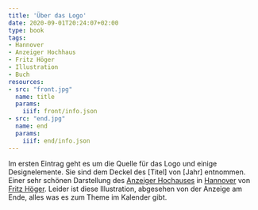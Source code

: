 ```yaml
---
title: 'Über das Logo'
date: 2020-09-01T20:24:07+02:00
type: book
tags:
- Hannover
- Anzeiger Hochhaus
- Fritz Höger
- Illustration
- Buch
resources:
- src: "front.jpg"
  name: title
  params:
    iiif: front/info.json
- src: "end.jpg"
  name: end
  params:
    iiif: end/info.json
---
```


Im ersten Eintrag geht es um die Quelle für das Logo und einige Designelemente. Sie sind dem Deckel des [Titel] von [Jahr] entnommen. Einer sehr schönen Darstellung des [Anzeiger Hochauses](/tags/anzeiger-hochaus) in [Hannover](/tags/hannover) von [Fritz Höger](/tags/fritz-hoeger). Leider ist diese Illustration, abgesehen von der Anzeige am Ende, alles was es zum Theme im Kalender gibt.
